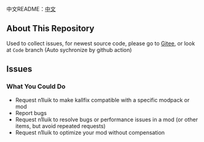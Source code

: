 中文README：<a href="./README_CN.md">中文</a>
## About This Repository
Used to collect issues, for newest source code, please go to [Gitee](https://gitee.com/n1luik/k_multi_threadingK_multi_threading), or look at `Code` branch (Auto sychronize by github action)

## Issues
### What You Could Do
- Request n1luik to make kallfix compatible with a specific modpack or mod
- Report bugs
- Request n1luik to resolve bugs or performance issues in a mod (or other items, but avoid repeated requests)
- Request n1luik to optimize your mod without compensation
